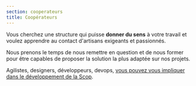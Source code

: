 ```yaml
---
section: cooperateurs
title: Coopérateurs
---
```

Vous cherchez une structure qui puisse **donner du sens** à votre travail et voulez apprendre au contact d'artisans exigeants et passionnés.

Nous prenons le temps de nous remettre en question et de nous former pour être capables de proposer la solution la plus adaptée sur nos projets.

Agilistes, designers, développeurs, devops, [vous pouvez vous impliquer dans le développement de la Scop](https://fairness.coop/blog/2019/creation-cooperative-conception-responsable/).

